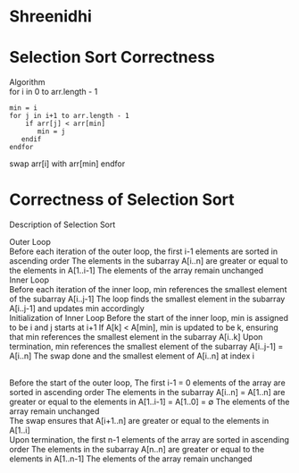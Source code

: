 # Shreenidhi
# Selection Sort Correctness

Algorithm
<br>
for i in 0 to arr.length - 1
    
    min = i
    for j in i+1 to arr.length - 1
        if arr[j] < arr[min]
           min = j
       endif
    endfor

   swap arr[i] with arr[min]
endfor

# Correctness of Selection Sort <br>
Description of Selection Sort<br>

Outer Loop <br>
Before each iteration of the outer loop, the first i-1 elements are sorted in ascending order
The elements in the subarray A[i..n] are greater or equal to the elements in A[1..i-1]
The elements of the array remain unchanged<br>
Inner Loop <br>
Before each iteration of the inner loop, min references the smallest element of the subarray A[i..j-1]
The loop finds the smallest element in the subarray A[i..j-1] and updates min accordingly<br>
Initialization of Inner Loop 
Before the start of the inner loop, min is assigned to be i and j starts at i+1
If A[k] < A[min], min is updated to be k, ensuring that min references the smallest element in the subarray A[i..k]
Upon termination, min references the smallest element of the subarray A[i..j-1] = A[i..n]
The swap done and the smallest element of A[i..n] at index i

<br>
Before the start of the outer loop, 
The first i-1 = 0 elements of the array are sorted in ascending order
The elements in the subarray A[i..n] = A[1..n] are greater or equal to the elements in A[1..i-1] = A[1..0] = ∅
The elements of the array remain unchanged

<br>
The swap ensures that A[i+1..n] are greater or equal to the elements in A[1..i]
<br>
Upon termination, the first n-1 elements of the array are sorted in ascending order
The elements in the subarray A[n..n] are greater or equal to the elements in A[1..n-1]
The elements of the array remain unchanged
